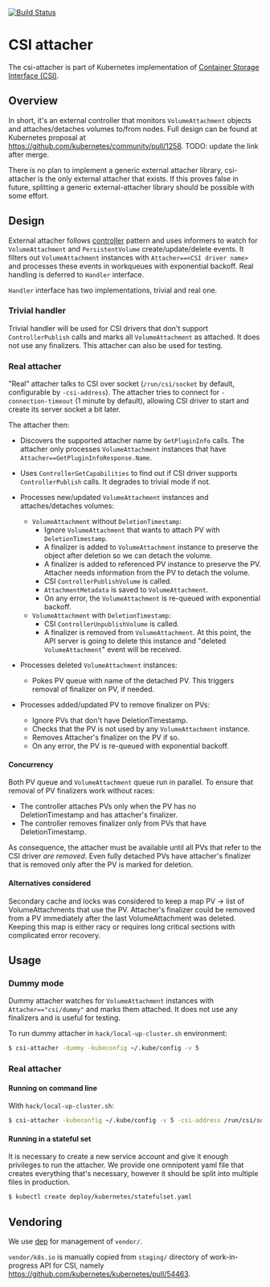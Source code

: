 [![Build Status](https://travis-ci.org/kubernetes-csi/external-attacher.svg?branch=master)](https://travis-ci.org/kubernetes-csi/external-attacher)
# CSI attacher

The csi-attacher is part of Kubernetes implementation of [Container Storage Interface (CSI)](https://github.com/container-storage-interface/spec).

## Overview

In short, it's an external controller that monitors `VolumeAttachment` objects and attaches/detaches volumes to/from nodes. Full design can be found at Kubernetes proposal at https://github.com/kubernetes/community/pull/1258. TODO: update the link after merge.

There is no plan to implement a generic external attacher library, csi-attacher is the only external attacher that exists. If this proves false in future, splitting a generic external-attacher library should be possible with some effort.

## Design

External attacher follows [controller](https://github.com/kubernetes/community/blob/master/contributors/devel/controllers.md) pattern and uses informers to watch for `VolumeAttachment` and `PersistentVolume` create/update/delete events. It filters out `VolumeAttachment` instances with `Attacher==<CSI driver name>` and processes these events in workqueues with exponential backoff. Real handling is deferred to `Handler` interface.

`Handler` interface has two implementations, trivial and real one.

### Trivial handler

Trivial handler will be used for CSI drivers that don't support `ControllerPublish` calls and marks all `VolumeAttachment` as attached. It does not use any finalizers. This attacher can also be used for testing.

### Real attacher

"Real" attacher talks to CSI over socket (`/run/csi/socket` by default, configurable by `-csi-address`). The attacher tries to connect for `-connection-timeout` (1 minute by default), allowing CSI driver to start and create its server socket a bit later.

The attacher then:

* Discovers the supported attacher name by `GetPluginInfo` calls. The attacher only processes `VolumeAttachment` instances that have `Attacher==GetPluginInfoResponse.Name`.
* Uses `ControllerGetCapabilities` to find out if CSI driver supports `ControllerPublish` calls. It degrades to trivial mode if not.
* Processes new/updated `VolumeAttachment` instances and attaches/detaches volumes:
  * `VolumeAttachment` without `DeletionTimestamp`:
    * Ignore `VolumeAttachment` that wants to attach PV with `DeletionTimestamp`.
    * A finalizer is added to `VolumeAttachment` instance to preserve the object after deletion so we can detach the volume.
    * A finalizer is added to referenced PV instance to preserve the PV. Attacher needs information from the PV to detach the volume.
    * CSI `ControllerPublishVolume` is called.
    * `AttachmentMetadata` is saved to `VolumeAttachment`.
    * On any error, the `VolumeAttachment` is re-queued with exponential backoff.
  * `VolumeAttachment` with `DeletionTimestamp`:
    * CSI `ControllerUnpublishVolume` is called.
    * A finalizer is removed from `VolumeAttachment`. At this point, the API server is going to delete this instance and "deleted `VolumeAttachment`" event will be received.

* Processes deleted `VolumeAttachment` instances:
  * Pokes PV queue with name of the detached PV. This triggers removal of finalizer on PV, if needed.

* Processes added/updated PV to remove finalizer on PVs:
  * Ignore PVs that don't have DeletionTimestamp.
  * Checks that the PV is not used by any `VolumeAttachment` instance.
  * Removes Attacher's finalizer on the PV if so.
  * On any error, the PV is re-queued with exponential backoff.


#### Concurrency

Both PV queue and `VolumeAttachment` queue run in parallel. To ensure that removal of PV finalizers work without races:

* The controller attaches PVs only when the PV has no DeletionTimestamp and has attacher's finalizer.
* The controller removes finalizer only from PVs that have DeletionTimestamp.

As consequence, the attacher must be available until all PVs that refer to the CSI driver *are removed*. Even fully detached PVs have attacher's finalizer that is removed only after the PV is marked for deletion.

#### Alternatives considered

Secondary cache and locks was considered to keep a map PV -> list of VolumeAttachments that use the PV. Attacher's finalizer could be removed from a PV immediately after the last VolumeAttachment was deleted. Keeping this map is either racy or requires long critical sections with complicated error recovery.

## Usage

### Dummy mode

Dummy attacher watches for `VolumeAttachment` instances with `Attacher=="csi/dummy"` and marks them attached. It does not use any finalizers and is useful for testing.

To run dummy attacher in `hack/local-up-cluster.sh` environment:

```sh
$ csi-attacher -dummy -kubeconfig ~/.kube/config -v 5
```

### Real attacher

#### Running on command line
With `hack/local-up-cluster.sh`:

```sh
$ csi-attacher -kubeconfig ~/.kube/config -v 5 -csi-address /run/csi/socket
```

#### Running in a stateful set
It is necessary to create a new service account and give it enough privileges to run the attacher. We provide one omnipotent yaml file that creates everything that's necessary, however it should be split into multiple files in production.

```sh
$ kubectl create deploy/kubernetes/statefulset.yaml
```


## Vendoring

We use [dep](https://github.com/golang/dep) for management of `vendor/`.

`vendor/k8s.io` is manually copied from `staging/` directory of work-in-progress API for CSI, namely https://github.com/kubernetes/kubernetes/pull/54463.
